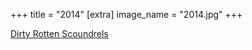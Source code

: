 +++
title = "2014"
[extra]
image_name = "2014.jpg"
+++

[Dirty Rotten Scoundrels](http://weathervaneplayhouse.com)
